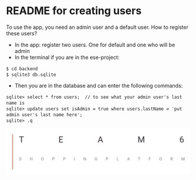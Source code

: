 
# README for creating users

To use the app, you need an admin user and a default user. 
How to register these users?  

- In the app: register two users. One for default and one who will be admin
- In the terminal if you are in the ese-project: 
```
$ cd backend
$ sqlite3 db.sqlite
```
- Then you are in the database and can enter the following commands:
```
sqlite> select * from users;  // to see what your admin user's last name is 
sqlite> update users set isAdmin = true where users.lastName = 'put admin user's last name here';
sqlite> .q
```
![Logo](https://github.com/scg-unibe-ch/ese2020-team6/blob/master/Logo.png)

